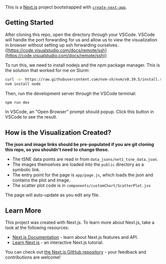 This is a [Next.js](https://nextjs.org/) project bootstrapped with [`create-next-app`](https://github.com/vercel/next.js/tree/canary/packages/create-next-app).

## Getting Started

After cloning this repo, open the directory through your VSCode. VSCode will handle the port forwarding for us and allow us to view the visualization in browser without setting up ssh forwarding ourselves. ([https://code.visualstudio.com/docs/remote/ssh](https://code.visualstudio.com/docs/remote/ssh))

To run this, we need to install nodejs and the npm package manager. This is the solution that worked for me on Slurm:
```bash
curl -o- https://raw.githubusercontent.com/nvm-sh/nvm/v0.39.5/install.sh | bash
nvm install node
```

Then, run the development server through the VSCode terminal:

```bash
npm run dev
```

In VSCode, an "Open Browser" prompt should popup. Click this button in VSCode to see the result.

## How is the Visualization Created? 

**The json and image links should be pre-populated if you are git cloning this repo, so you shouldn't need to change these.**

* The tSNE data points are read in from `data_jsons/net1_tsne_data.json`.
* The images themselves are loaded into the `public` directory as a symbolic link.
* The entry point for the page is `app/page.js`, which loads the json and contains the plot and image.
* The scatter plot code is in `components/customChart/ScatterPlot.jsx`

The page will auto-update as you edit any file.

## Learn More

This project was created with Next.js. 
To learn more about Next.js, take a look at the following resources:

- [Next.js Documentation](https://nextjs.org/docs) - learn about Next.js features and API.
- [Learn Next.js](https://nextjs.org/learn) - an interactive Next.js tutorial.

You can check out [the Next.js GitHub repository](https://github.com/vercel/next.js/) - your feedback and contributions are welcome!
